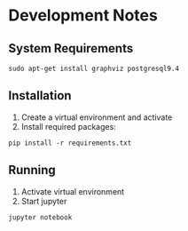 # Development Notes

## System Requirements

```
sudo apt-get install graphviz postgresql9.4
```

## Installation

1. Create a virtual environment and activate
2. Install required packages:

```
pip install -r requirements.txt
```

## Running

1. Activate virtual environment
2. Start jupyter

```
jupyter notebook
```
